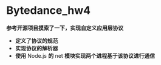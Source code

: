 # Bytedance_hw4

**参考开源项目摸索了一下，实现自定义应用层协议**

* **定义了协议的规范**
* **实现协议的解析器**
* **使用** Node.js **的** net **模块实现两个进程基于该协议进行通信**
